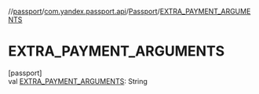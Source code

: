 //[passport](../../../index.md)/[com.yandex.passport.api](../index.md)/[Passport](index.md)/[EXTRA_PAYMENT_ARGUMENTS](-e-x-t-r-a_-p-a-y-m-e-n-t_-a-r-g-u-m-e-n-t-s.md)

# EXTRA_PAYMENT_ARGUMENTS

[passport]\
val [EXTRA_PAYMENT_ARGUMENTS](-e-x-t-r-a_-p-a-y-m-e-n-t_-a-r-g-u-m-e-n-t-s.md): String

